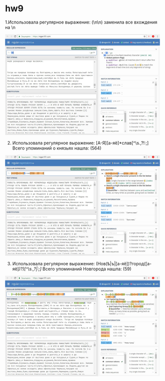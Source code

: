 # hw9
1.Использовала регулярное выражение: (\n\n) заменила все вхождения на \n

![](https://raw.githubusercontent.com/supergroup176/hw9/master/iPQaOMD0M_U.jpg)

2. Использовала регулярное выражение: [А-Я][а-яё]*слав[^\s.,\?!:;] Всего упоминаний о князьях нашла: (564)

![](https://raw.githubusercontent.com/supergroup176/hw9/master/2.jpg)

3. Использовала регулярное выражение: (Нов(ѣ|ъ|[а-яё])?город([а-яё]*)?)[^\s.,\?|:;]* Всего упоминаний Новгорода нашла: (59)

![](https://raw.githubusercontent.com/supergroup176/hw9/master/3.jpg)




